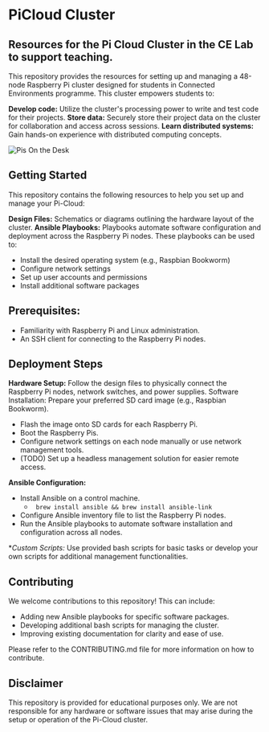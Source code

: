 # PiCloud Cluster
## Resources for the Pi Cloud Cluster in the CE Lab to support teaching. 

This repository provides the resources for setting up and managing a 48-node Raspberry Pi cluster designed for students in Connected Environments programme. This cluster empowers students to:

**Develop code:** Utilize the cluster's processing power to write and test code for their projects.
**Store data:** Securely store their project data on the cluster for collaboration and access across sessions.
**Learn distributed systems:** Gain hands-on experience with distributed computing concepts.

![Pis On the Desk](./images/pis-poe-on-desk.png)

## Getting Started
This repository contains the following resources to help you set up and manage your Pi-Cloud:

**Design Files:** Schematics or diagrams outlining the hardware layout of the cluster.
**Ansible Playbooks:** Playbooks automate software configuration and deployment across the Raspberry Pi nodes. These playbooks can be used to:
   - Install the desired operating system (e.g., Raspbian Bookworm)
   - Configure network settings
   - Set up user accounts and permissions
   - Install additional software packages

## Prerequisites:

- Familiarity with Raspberry Pi and Linux administration.
- An SSH client for connecting to the Raspberry Pi nodes.

## Deployment Steps

**Hardware Setup:** Follow the design files to physically connect the Raspberry Pi nodes, network switches, and power supplies.
Software Installation: Prepare your preferred SD card image (e.g., Raspbian Bookworm).
 - Flash the image onto SD cards for each Raspberry Pi.
 - Boot the Raspberry Pis.
 - Configure network settings on each node manually or use network management tools.
 - (TODO) Set up a headless management solution for easier remote access.

**Ansible Configuration:**
- Install Ansible on a control machine.
   - ``` brew install ansible && brew install ansible-link```    
- Configure Ansible inventory file to list the Raspberry Pi nodes.
- Run the Ansible playbooks to automate software installation and configuration across all nodes.

**Custom Scripts:* Use provided bash scripts for basic tasks or develop your own scripts for additional management functionalities.

## Contributing
We welcome contributions to this repository! This can include:

  - Adding new Ansible playbooks for specific software packages.
  - Developing additional bash scripts for managing the cluster.
  - Improving existing documentation for clarity and ease of use.

Please refer to the CONTRIBUTING.md file for more information on how to contribute.

## Disclaimer
This repository is provided for educational purposes only. We are not responsible for any hardware or software issues that may arise during the setup or operation of the Pi-Cloud cluster.
